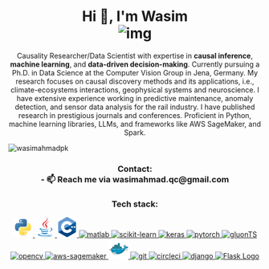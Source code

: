 <!DOCTYPE html>
<html>
<head>
<!-- https://www.polyu.edu.hk/its/-/media/department/its/events/2022/2/20220228-event-deep-learning-with-python_afternoon---copy.gif -->
<!--         https://i.pinimg.com/originals/02/74/20/0274207612d515f49012c87803a9e631.gif -->
<!--         https://user-images.githubusercontent.com/64009514/102066398-c847f780-3e1f-11eb-8cb8-b9e5be919da2.gif -->
</head>
<body >
<h1 align="center">Hi 👋, I'm Wasim <br> <img  src="https://globaleducation.s3.ap-south-1.amazonaws.com/globaledu/gif/it-data-center-2.gif" alt="img" style="  height: 205px; width: auto;"></h1>

<p align="center">Causality Researcher/Data Scientist with expertise in <strong>causal inference</strong>, <strong>machine learning</strong>, and <strong>data-driven decision-making</strong>. 
        Currently pursuing a Ph.D. in Data Science at the Computer Vision Group in Jena, Germany. 
        My research focuses on causal discovery methods and its applications, i.e., climate-ecosystems interactions, geophysical systems and neuroscience. 
        I have extensive experience working in predictive maintenance, anomaly detection, and sensor data analysis for the rail industry. 
        I have published research in prestigious journals and conferences. Proficient in Python, machine learning libraries, LLMs, and frameworks like AWS SageMaker, and Spark. </p>

<p align="left">
    <img src="https://komarev.com/ghpvc/?username=wasimahmadpk&label=Profile%20views&color=0e75b6&style=flat" alt="wasimahmadpk" />
</p>





<h3 align="center">Contact: <br>
  - 📫 Reach me via wasimahmad.qc@gmail.com</h3>
<p align="left">
</p>
<h3 align="center">Tech stack:</h3>
<p align="center">
    <!-- Python -->
    <a href="https://www.python.org" target="_blank" rel="noreferrer">
        <img src="https://raw.githubusercontent.com/devicons/devicon/master/icons/python/python-original.svg" alt="python" width="40" height="40"/>
    </a>
    <a href="https://www.oracle.com/java/" target="_blank" rel="noreferrer">
        <img src="https://raw.githubusercontent.com/devicons/devicon/master/icons/java/java-original.svg" alt="java" width="40" height="40"/>
    </a>
    <a href="https://isocpp.org/" target="_blank" rel="noreferrer">
        <img src="https://raw.githubusercontent.com/devicons/devicon/master/icons/cplusplus/cplusplus-original.svg" alt="cpp" width="40" height="40"/>
    </a>
    <a href="https://www.mathworks.com/" target="_blank" rel="noreferrer">
        <img src="https://upload.wikimedia.org/wikipedia/commons/2/21/Matlab_Logo.png" alt="matlab" width="40" height="40"/>
    </a>
    <a href="https://scikit-learn.org/" target="_blank" rel="noreferrer">
        <img src="https://upload.wikimedia.org/wikipedia/commons/0/05/Scikit_learn_logo_small.svg" alt="scikit-learn" width="50" height="50"/>
    </a>
    <a href="https://keras.io/" target="_blank" rel="noreferrer">
        <img src="https://upload.wikimedia.org/wikipedia/commons/a/ae/Keras_logo.svg" alt="keras" width="40" height="40"/>
    </a>
      <a href="https://pytorch.org/" target="_blank" rel="noreferrer">
        <img src="https://miro.medium.com/v2/resize:fit:720/format:webp/1*TmPTEZkQ4kBiQqZlwVH0MQ.png" alt="pytorch" width="50" height="40"/>
    </a>
    <a href="https://gluon-ts.mxnet.io/" target="_blank" rel="noreferrer">
        <img src="https://ts.gluon.ai/stable/_static/gluonts.svg" alt="gluonTS" width="50" height="50"/>
    </a>
    <a href="https://opencv.org/" target="_blank" rel="noreferrer">
        <img src="https://upload.wikimedia.org/wikipedia/commons/3/32/OpenCV_Logo_with_text_svg_version.svg" alt="opencv" width="40" height="40"/>
    </a>
    <a href="https://aws.amazon.com/sagemaker/" target="_blank" rel="noreferrer">
        <img src="https://upload.wikimedia.org/wikipedia/commons/9/93/Amazon_Web_Services_Logo.svg" alt="aws-sagemaker" width="40" height="40"/>
    </a>
    <a href="https://www.docker.com/" target="_blank" rel="noreferrer">
        <img src="https://raw.githubusercontent.com/devicons/devicon/master/icons/docker/docker-original.svg" alt="docker" width="40" height="40"/>
    </a>
    <a href="https://git-scm.com/" target="_blank" rel="noreferrer">
        <img src="https://cdn.worldvectorlogo.com/logos/git.svg" alt="git" width="50" height="50"/>
    </a>
    <a href="https://circleci.com/" target="_blank" rel="noreferrer">
        <img src="https://upload.wikimedia.org/wikipedia/commons/8/82/Circleci-icon-logo.svg" alt="circleci" width="40" height="40"/>
    </a>
    <a href="https://www.djangoproject.com/" target="_blank" rel="noreferrer">
        <img src="https://static.djangoproject.com/img/logos/django-logo-positive.png" alt="django" width="40" height="30"/>
    </a>
    <a href="https://flask.palletsprojects.com/" target="_blank">
        <img src="https://flask.palletsprojects.com/en/stable/_images/flask-horizontal.png" alt="Flask Logo" width="50" height="30">
    </a>
</p>
